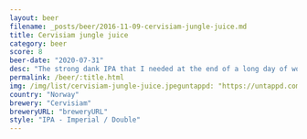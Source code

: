 ```yaml
---
layout: beer
filename: _posts/beer/2016-11-09-cervisiam-jungle-juice.md
title: Cervisiam jungle juice
category: beer
score: 8
beer-date: "2020-07-31"
desc: "The strong dank IPA that I needed at the end of a long day of work. Mild enough to make it easy to drink"
permalink: /beer/:title.html
img: /img/list/cervisiam-jungle-juice.jpeguntappd: "https://untappd.com/b/cervisiam-jungle-juice/1061172"
country: "Norway"
brewery: "Cervisiam"
breweryURL: "breweryURL"
style: "IPA - Imperial / Double"
---
```

